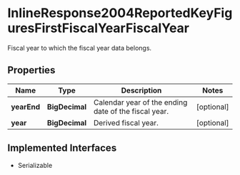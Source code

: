 

# InlineResponse2004ReportedKeyFiguresFirstFiscalYearFiscalYear

Fiscal year to which the fiscal year data belongs.

## Properties

Name | Type | Description | Notes
------------ | ------------- | ------------- | -------------
**yearEnd** | **BigDecimal** | Calendar year of the ending date of the fiscal year. |  [optional]
**year** | **BigDecimal** | Derived fiscal year. |  [optional]


## Implemented Interfaces

* Serializable


